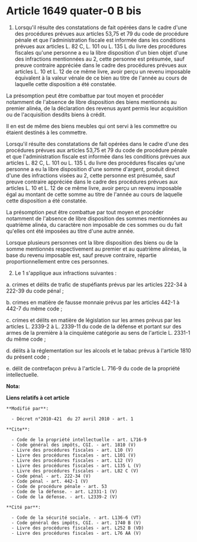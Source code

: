 # Article 1649 quater-0 B bis

1. Lorsqu'il résulte des constatations de fait opérées dans le cadre d'une des procédures prévues aux articles 53,75 et 79 du
code de procédure pénale et que l'administration fiscale est informée dans les conditions prévues aux articles L. 82 C, L.
101 ou L. 135 L du livre des procédures fiscales qu'une personne a eu la libre disposition d'un bien objet d'une des
infractions mentionnées au 2, cette personne est présumée, sauf preuve contraire appréciée dans le cadre des procédures
prévues aux articles L. 10 et L. 12 de ce même livre, avoir perçu un revenu imposable équivalent à la valeur vénale de ce
bien au titre de l'année au cours de laquelle cette disposition a été constatée. 

La présomption peut être combattue par tout moyen et procéder notamment de l'absence de libre disposition des biens
mentionnés au premier alinéa, de la déclaration des revenus ayant permis leur acquisition ou de l'acquisition desdits biens à
crédit. 

Il en est de même des biens meubles qui ont servi à les commettre ou étaient destinés à les commettre. 

Lorsqu'il résulte des constatations de fait opérées dans le cadre d'une des procédures prévues aux articles 53,75 et 79 du
code de procédure pénale et que l'administration fiscale est informée dans les conditions prévues aux articles L. 82 C, L.
101 ou L. 135 L du livre des procédures fiscales qu'une personne a eu la libre disposition d'une somme d'argent, produit
direct d'une des infractions visées au 2, cette personne est présumée, sauf preuve contraire appréciée dans le cadre des
procédures prévues aux articles L. 10 et L. 12 de ce même livre, avoir perçu un revenu imposable égal au montant de cette
somme au titre de l'année au cours de laquelle cette disposition a été constatée. 

La présomption peut être combattue par tout moyen et procéder notamment de l'absence de libre disposition des sommes
mentionnées au quatrième alinéa, du caractère non imposable de ces sommes ou du fait qu'elles ont été imposées au titre d'une
autre année. 

Lorsque plusieurs personnes ont la libre disposition des biens ou de la somme mentionnés respectivement au premier et au
quatrième alinéas, la base du revenu imposable est, sauf preuve contraire, répartie proportionnellement entre ces personnes. 

2. Le 1 s'applique aux infractions suivantes : 

a. crimes et délits de trafic de stupéfiants prévus par les articles 222-34 à 222-39 du code pénal ; 

b. crimes en matière de fausse monnaie prévus par les articles 442-1 à 442-7 du même code ; 

c. crimes et délits en matière de législation sur les armes prévus par les articles L. 2339-2 à L. 2339-11 du code de la
défense et portant sur des armes de la première à la cinquième catégorie au sens de l'article L. 2331-1 du même code ; 

d. délits à la réglementation sur les alcools et le tabac prévus à l'article 1810 du présent code ; 

e. délit de contrefaçon prévu à l'article L. 716-9 du code de la propriété intellectuelle.

**Nota:**



**Liens relatifs à cet article**

	**Modifié par**:

	  - Décret n°2010-421  du 27 avril 2010 - art. 1

	**Cite**:

	  - Code de la propriété intellectuelle - art. L716-9
	  - Code général des impôts, CGI. - art. 1810 (V)
	  - Livre des procédures fiscales - art. L10 (V)
	  - Livre des procédures fiscales - art. L101 (V)
	  - Livre des procédures fiscales - art. L12 (V)
	  - Livre des procédures fiscales - art. L135 L (V)
	  - Livre des procédures fiscales - art. L82 C (V)
	  - Code pénal - art. 222-34 (V)
	  - Code pénal - art. 442-1 (V)
	  - Code de procédure pénale - art. 53
	  - Code de la défense. - art. L2331-1 (V)
	  - Code de la défense. - art. L2339-2 (V)

	**Cité par**:

	  - Code de la sécurité sociale. - art. L136-6 (VT)
	  - Code général des impôts, CGI. - art. 1740 B (V)
	  - Livre des procédures fiscales - art. L252 B (VD)
	  - Livre des procédures fiscales - art. L76 AA (V)
